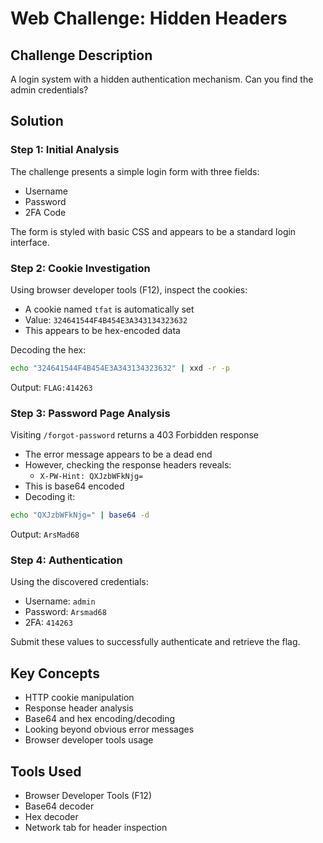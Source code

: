 # Web Challenge: Hidden Headers

## Challenge Description
A login system with a hidden authentication mechanism. Can you find the admin credentials?

## Solution

### Step 1: Initial Analysis
The challenge presents a simple login form with three fields:
- Username
- Password
- 2FA Code

The form is styled with basic CSS and appears to be a standard login interface.

### Step 2: Cookie Investigation
Using browser developer tools (F12), inspect the cookies:
- A cookie named `tfat` is automatically set
- Value: `324641544F4B454E3A343134323632`
- This appears to be hex-encoded data

Decoding the hex:
```bash
echo "324641544F4B454E3A343134323632" | xxd -r -p
```
Output: `FLAG:414263`

### Step 3: Password Page Analysis
Visiting `/forgot-password` returns a 403 Forbidden response
- The error message appears to be a dead end
- However, checking the response headers reveals:
  - `X-PW-Hint: QXJzbWFkNjg=`
- This is base64 encoded
- Decoding it:
```bash
echo "QXJzbWFkNjg=" | base64 -d
```
Output: `ArsMad68`

### Step 4: Authentication
Using the discovered credentials:
- Username: `admin`
- Password: `Arsmad68`
- 2FA: `414263`

Submit these values to successfully authenticate and retrieve the flag.

## Key Concepts
- HTTP cookie manipulation
- Response header analysis
- Base64 and hex encoding/decoding
- Looking beyond obvious error messages
- Browser developer tools usage

## Tools Used
- Browser Developer Tools (F12)
- Base64 decoder
- Hex decoder
- Network tab for header inspection

